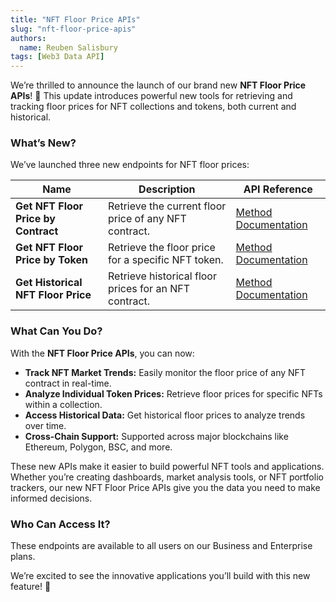 ```yaml
---
title: "NFT Floor Price APIs"
slug: "nft-floor-price-apis"
authors:
  name: Reuben Salisbury
tags: [Web3 Data API]
---
```


We’re thrilled to announce the launch of our brand new **NFT Floor Price APIs**! 🎉 This update introduces powerful new tools for retrieving and tracking floor prices for NFT collections and tokens, both current and historical.

### What’s New?

We’ve launched three new endpoints for NFT floor prices:

| Name                                | Description                                           | API Reference                                                                                         |
| ----------------------------------- | ----------------------------------------------------- | ----------------------------------------------------------------------------------------------------- |
| **Get NFT Floor Price by Contract** | Retrieve the current floor price of any NFT contract. | [Method Documentation](/web3-data-api/evm/reference/price/get-nft-floor-price-by-contract)            |
| **Get NFT Floor Price by Token**    | Retrieve the floor price for a specific NFT token.    | [Method Documentation](/web3-data-api/evm/reference/price/get-nft-floor-price-by-token)               |
| **Get Historical NFT Floor Price**  | Retrieve historical floor prices for an NFT contract. | [Method Documentation](/web3-data-api/evm/reference/price/get-nft-historical-floor-price-by-contract) |

### What Can You Do?

With the **NFT Floor Price APIs**, you can now:

- **Track NFT Market Trends:** Easily monitor the floor price of any NFT contract in real-time.
- **Analyze Individual Token Prices:** Retrieve floor prices for specific NFTs within a collection.
- **Access Historical Data:** Get historical floor prices to analyze trends over time.
- **Cross-Chain Support:** Supported across major blockchains like Ethereum, Polygon, BSC, and more.

These new APIs make it easier to build powerful NFT tools and applications. Whether you’re creating dashboards, market analysis tools, or NFT portfolio trackers, our new NFT Floor Price APIs give you the data you need to make informed decisions.

### Who Can Access It?

These endpoints are available to all users on our Business and Enterprise plans.

We’re excited to see the innovative applications you’ll build with this new feature! 🚀
